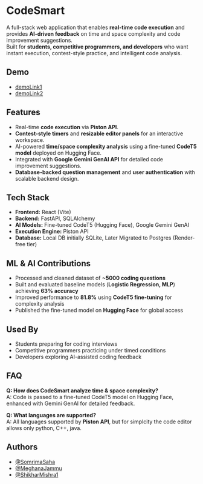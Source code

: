 # CodeSmart

A full-stack web application that enables **real-time code execution** and provides **AI-driven feedback** on time and space complexity and code improvement suggestions.  
Built for **students, competitive programmers, and developers** who want instant execution, contest-style practice, and intelligent code analysis.  



## Demo  
- [demoLink1](https://drive.google.com/file/d/1z7mwvxttnTc4xkawK1POqBeBmuPhct9T/view?usp=sharing)  
- [demoLink2](https://drive.google.com/file/d/1zhXC3JljWWTkZ_oW4Sas3wwWWfN8pTe6/view?usp=sharing)  



## Features  
- Real-time **code execution** via **Piston API**.
- **Contest-style timers** and **resizable editor panels** for an interactive workspace.
- AI-powered **time/space complexity analysis** using a fine-tuned **CodeT5 model** deployed on Hugging Face.
- Integrated with **Google Gemini GenAI API** for detailed code improvement suggestions.
- **Database-backed question management** and **user authentication** with scalable backend design. 



## Tech Stack


- **Frontend:** React (Vite)  
- **Backend:** FastAPI, SQLAlchemy  
- **AI Models:** Fine-tuned CodeT5 (Hugging Face), Google Gemini GenAI  
- **Execution Engine:** Piston API  
- **Database:** Local DB initially SQLite, Later Migrated to Postgres (Render-free tier)



## ML & AI Contributions


- Processed and cleaned dataset of **~5000 coding questions**  
- Built and evaluated baseline models (**Logistic Regression, MLP**) achieving **63% accuracy**  
- Improved performance to **81.8%** using **CodeT5 fine-tuning** for complexity analysis  
- Published the fine-tuned model on **Hugging Face** for global access  



## Used By


- Students preparing for coding interviews  
- Competitive programmers practicing under timed conditions  
- Developers exploring AI-assisted coding feedback  



## FAQ


**Q: How does CodeSmart analyze time & space complexity?**  
A: Code is passed to a fine-tuned CodeT5 model on Hugging Face, enhanced with Gemini GenAI for detailed feedback.  

**Q: What languages are supported?**  
A: All languages supported by **Piston API**, but for simplcity the code editor allows only python, C++, java.  



## Authors

- [@SomrimaSaha](https://github.com/somrima-09)  
- [@MeghanaJammu](https://github.com/MeghanaJammu)
- [@ShikharMishra1](https://github.com/ShikharMishra16)
